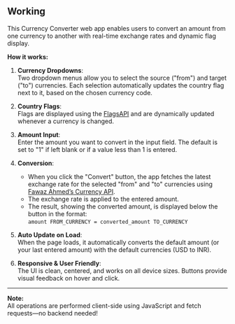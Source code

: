 ## Working

This Currency Converter web app enables users to convert an amount from one currency to another with real-time exchange rates and dynamic flag display.

**How it works:**

1. **Currency Dropdowns**:  
   Two dropdown menus allow you to select the source ("from") and target ("to") currencies. Each selection automatically updates the country flag next to it, based on the chosen currency code.

2. **Country Flags**:  
   Flags are displayed using the [FlagsAPI](https://flagsapi.com/) and are dynamically updated whenever a currency is changed.

3. **Amount Input**:  
   Enter the amount you want to convert in the input field. The default is set to "1" if left blank or if a value less than 1 is entered.

4. **Conversion**:  
   - When you click the "Convert" button, the app fetches the latest exchange rate for the selected "from" and "to" currencies using [Fawaz Ahmed’s Currency API](https://github.com/fawazahmed0/currency-api).
   - The exchange rate is applied to the entered amount.
   - The result, showing the converted amount, is displayed below the button in the format:  
     `amount FROM_CURRENCY = converted_amount TO_CURRENCY`

5. **Auto Update on Load**:  
   When the page loads, it automatically converts the default amount (or your last entered amount) with the default currencies (USD to INR).

6. **Responsive & User Friendly**:  
   The UI is clean, centered, and works on all device sizes. Buttons provide visual feedback on hover and click.

---

**Note:**  
All operations are performed client-side using JavaScript and fetch requests—no backend needed!

